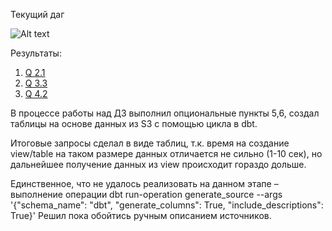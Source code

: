 Текущий даг

![Alt text](https://sun1-92.userapi.com/s/v1/ig2/QJYflAqNNgraMw4zNLtHWskFaAzoHKBYyGbnqWQFBNuI2LkJCQKwCaPB46FIh3LRY6vBUzjL3tdMfLaiwh_t2qoU.jpg?size=624x260&quality=96&type=album?raw=true "Title")

Результаты: 
1) [Q 2.1](https://disk.yandex.ru/i/cHbMnwprR1Uekw)
2) [Q 3.3](https://disk.yandex.ru/i/ayZrXs1U9nfF3w)
3) [Q 4.2](https://disk.yandex.ru/i/LIho_jqWVHVI-Q)

В процессе работы над ДЗ выполнил опциональные пункты 5,6, создал таблицы на основе данных из S3 с помощью цикла в dbt.

Итоговые запросы сделал в виде таблиц, т.к. время на создание view/table на таком размере данных отличается не сильно (1-10 сек), но дальнейшее получение данных из view происходит гораздо дольше.

Единственное, что не удалось реализовать на данном этапе – выполнение операции 
dbt run-operation generate_source --args '{"schema_name": "dbt", "generate_columns": True, "include_descriptions": True}'
Решил пока обойтись ручным описанием источников.
